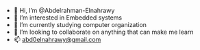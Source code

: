 - 👋 Hi, I’m @Abdelrahman-Elnahrawy
- 👀 I’m interested in Embedded systems
- 🌱 I’m currently studying computer organization
- 💞️ I’m looking to collaborate on anything that can make me learn
- 📫 abd0elnahrawy@gmail.com

<!---
Abdelrahman-Elnahraway/Abdelrahman-Elnahraway is a ✨ special ✨ repository because its `README.md` (this file) appears on your GitHub profile.
You can click the Preview link to take a look at your changes.
--->
